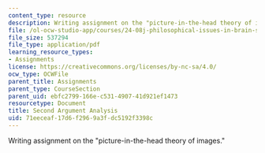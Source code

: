 ```yaml
---
content_type: resource
description: Writing assignment on the "picture-in-the-head theory of images."
file: /ol-ocw-studio-app/courses/24-08j-philosophical-issues-in-brain-science-spring-2009/71eeceaf17d6f2969a3fdc5192f3398c_MIT24_08JS09_assn02.pdf
file_size: 537294
file_type: application/pdf
learning_resource_types:
- Assignments
license: https://creativecommons.org/licenses/by-nc-sa/4.0/
ocw_type: OCWFile
parent_title: Assignments
parent_type: CourseSection
parent_uid: ebfc2799-166e-c531-4907-41d921ef1473
resourcetype: Document
title: Second Argument Analysis
uid: 71eeceaf-17d6-f296-9a3f-dc5192f3398c
---
```

Writing assignment on the "picture-in-the-head theory of images."